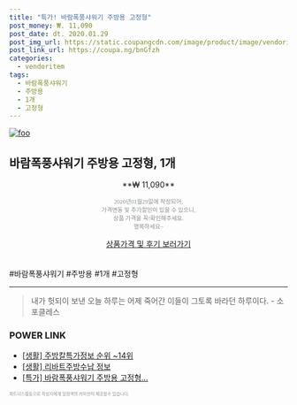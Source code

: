 ```yaml
--- 
title: "특가! 바람폭풍샤워기 주방용 고정형" 
post_money: ₩. 11,090 
post_date: dt. 2020.01.29 
post_img_url: https://static.coupangcdn.com/image/product/image/vendoritem/2017/06/07/3106023146/312ba350-ecb8-4683-8171-35c3b9635c5f.jpg 
post_link_url: https://coupa.ng/bnGfzh 
categories: 
  - vendoritem 
tags: 
  - 바람폭풍샤워기 
  - 주방용 
  - 1개 
  - 고정형 
--- 
```

[![foo](https://static.coupangcdn.com/image/product/image/vendoritem/2017/06/07/3106023146/312ba350-ecb8-4683-8171-35c3b9635c5f.jpg)](https://coupa.ng/bnGfzh) 

## 바람폭풍샤워기 주방용 고정형, 1개 
<p style="text-align: center;">**₩ 11,090**</p> 
<p style="text-align: center;"><span style="color: #898c8f; font-family: Georgia,Times,serif; font-size: 0.75em;">2020년01월29일에 작성되어, <br>가격변동 및 추가할인이 있을 수 있으니,<br> 상품 가격을 꼭!확인해주세요.<br>행복하세요~</span> 
</p>	 
<div markdown="0" style="text-align: center;"><a href="https://coupa.ng/bnGfzh" class="btn btn--success">상품가격 및 후기 보러가기</a></div> 
<br><br> 
  #바람폭풍샤워기 #주방용 #1개 #고정형 
<hr> 

> 내가 헛되이 보낸 오늘 하루는 어제 죽어간 이들이 그토록 바라던 하루이다. - 소포클레스 


### POWER LINK

* <a href="https://blog.naver.com/fasyy4321/221772170288" target="_blank"> [생활] 주방칼특가정보 순위 ~14위</a>
* <a href="https://blog.naver.com/fasyy4321/221761244584" target="_blank"> [생활] 리바트주방수납 정보 </a>
* <a href="https://blog.naver.com/santokki14/221789646561" target="_blank">[특가] 바람폭풍샤워기 주방용 고정형...</a>

<span style="color: #898c8f; font-family: Georgia,Times,serif; font-size: 0.55em;">파트너스활동으로 작성자에게 일정액의 커미션이 제공될수 있습니다.</span> 

